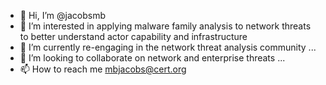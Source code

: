 - 👋 Hi, I’m @jacobsmb
- 👀 I’m interested in applying malware family analysis to network threats to better understand actor capability and infrastructure
- 🌱 I’m currently re-engaging in the network threat analysis community ...
- 💞️ I’m looking to collaborate on network and enterprise threats ...
- 📫 How to reach me mbjacobs@cert.org

<!---
jacobsmb/jacobsmb is a ✨ special ✨ repository because its `README.md` (this file) appears on your GitHub profile.
You can click the Preview link to take a look at your changes.
--->
